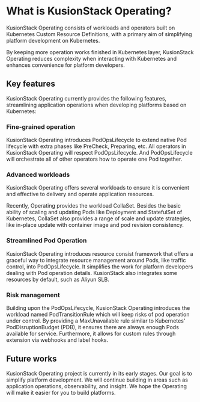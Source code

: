 # What is KusionStack Operating?

KusionStack Operating consists of workloads and operators built on Kubernetes Custom Resource Definitions,
with a primary aim of simplifying platform development on Kubernetes.

By keeping more operation works finished in Kubernetes layer,
KusionStack Operating reduces complexity when interacting with Kubernetes
and enhances convenience for platform developers.

## Key features

KusionStack Operating currently provides the following features,
streamlining application operations when developing platforms based on Kubernetes:

### Fine-grained operation

KusionStack Operating introduces PodOpsLifecycle to extend native Pod lifecycle with extra phases like PreCheck, Preparing, etc. 
All operators in KusionStack Operating will respect PodOpsLifecycle. 
And PodOpsLifecycle will orchestrate all of other operators how to operate one Pod together. 

### Advanced workloads

KusionStack Operating offers several workloads to ensure it is convenient and effective to delivery and operate application resources.

Recently, Operating provides the workload CollaSet.
Besides the basic ability of scaling and updating Pods like Deployment and StatefulSet of Kubernetes,
CollaSet also provides a range of scale and update strategies,
like in-place update with container image and pod revision consistency.

### Streamlined Pod Operation

KusionStack Operating introduces resource consist framework that offers a graceful way 
to integrate resource management around Pods, like traffic control, into PodOpsLifecycle.
It simplifies the work for platform developers dealing with Pod operation details. KusionStack also integrates some resources
by default, such as Aliyun SLB.

### Risk management

Building upon the PodOpsLifecycle, KusionStack Operating introduces the workload named PodTransitionRule
which will keep risks of pod operation under control.
By providing a MaxUnavailable rule similar to Kubernetes' PodDisruptionBudget (PDB),
it ensures there are always enough Pods available for service.
Furthermore, it allows for custom rules through extension via webhooks and label hooks.

## Future works

KusionStack Operating project is currently in its early stages.
Our goal is to simplify platform development. We will continue building in areas such as application operations,
observability, and insight. We hope the Operating will make it easier for you to build platforms.